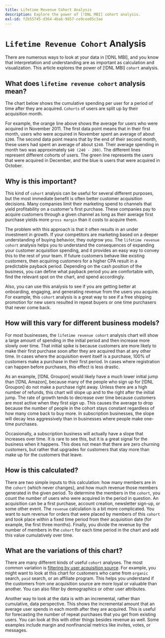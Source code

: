 ```yaml
---
title: Lifetime Revenue Cohort Analysis
description: Explore the power of [!DNL MBI] cohort analysis.
exl-id: f2b55745-d364-4ba6-9857-ce9cee05c3ae
---
```

# `Lifetime Revenue Cohort` Analysis

There are numerous ways to look at your data in [!DNL MBI], and you know that interpretation and understanding are as important as calculation and visualization. This article explores the power of [!DNL MBI] `cohort` analysis.

## What does `lifetime revenue cohort` analysis mean?

The chart below shows the cumulative spending per user for a period of time after they are acquired. `Cohorts` of users are split up by their acquisition month.

For example, the orange line above shows the average for users who were acquired in November 2011. The first data point means that in their first month, users who were acquired in November spent an average of about `$200`. The second data point means that by the end of their second month, these users had spent an average of about `$240`. Their average spending in month two was approximately `$40 (240 - 200)`. The different lines represent different cohorts of users. The green line represents the users that were acquired in December, and the blue is users that were acquired in October.

## Why is this important?

This kind of `cohort` analysis can be useful for several different purposes, but the most immediate benefit is often better customer acquisition decisions. Many companies limit their marketing spend to channels that yield profitability on a customer's first purchase. These companies pay to acquire customers through a given channel as long as their average first purchase yields more `gross margin` than it costs to acquire them.

The problem with this approach is that it often results in an under investment in growth. If your competitors are marketing based on a deeper understanding of buying behavior, they outgrow you. The `lifetime revenue cohort` analysis helps you to understand the consequences of expanding your customer acquisition spending, and it provides an easy way to convey this to the rest of your team. If future customers behave like existing customers, then acquiring customers for a higher CPA result in a predictable payback period. Depending on the cash position of the business, you can define what payback period you are comfortable with, find the relevant spot on the chart, and spend accordingly. 

Also, you can use this analysis to see if you are getting better at onboarding, engaging, and generating revenue from the users you acquire. For example, this `cohort` analysis is a great way to see if a free shipping promotion for new users resulted in repeat buyers or one time purchasers that never come back.

## How will this vary for different business models?

For most businesses, the `lifetime revenue cohort` analysis chart will show a large amount of spending in the initial period and then increase more slowly over time. That initial spike is because customers are more likely to make their first purchase soon after they are acquired than at any other time. In cases where the acquisition event itself is a purchase, 100% of customers make a purchase in their first period. In cases where registration can happen before purchases, this effect is less drastic.

As an example, [!DNL Groupon] would likely have a much lower initial jump than [!DNL Amazon], because many of the people who sign up for [!DNL Groupon] do not make a purchase right away. Unless there are a high number of refunds, this chart will slope up and to the right after the initial jump. The rate of growth tends to decrease over time because customers are most active when they first sign up. This causes the average to drop because the number of people in the cohort stays constant regardless of how many come back to buy more. In subscription businesses, the slope will decay less aggressively than in businesses where people make one-time purchases.

Occasionally, a subscription business will actually have a slope that increases over time. It is rare to see this, but it is a great signal for the business when it happens. This does not mean that there are zero churning customers, but rather that upgrades for customers that stay more than make up for the customers that leave.

## How is this calculated?

There are two simple inputs to this calculation: how many members are in the `cohort` (which never changes), and how much revenue those members generated in the given period. To determine the members in the `cohort`, you count the number of users who were acquired in the period in question. An acquisition can be a first purchase, account creation, newsletter sign-up, or some other event. The `revenue` calculation is a bit more complicated. You want to sum revenue for orders that were placed by members of this `cohort` and took place within a fixed time period from their acquisition date (for example, the first three months). Finally, you divide the revenue by the number of members in the `cohort` for each time period in the chart and add this value cumulatively over time.

## What are the variations of this chart?

There are many different kinds of useful `cohort` analyses. The most common variation is [filtering by user acquisition source](../analysis/most-value-source-channel.md). For example, you might want to look at this chart for customers who came from `organic` search, `paid` search, or an affiliate program. This helps you understand if the customers from one acquisition source are more loyal or valuable than another. You can also filter by demographics or other user attributes.

Another way to look at the data is with an incremental, rather than cumulative, data perspective. This shows the incremental amount that an average user spends in each month after they are acquired. This is useful for forecasting the number of repeat purchases that you get from existing users. You can look at this with other things besides revenue as well. Some examples include margin and nonfinancial metrics like invites, votes, or messages.
